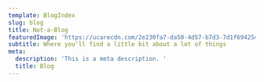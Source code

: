 ```yaml
---
template: BlogIndex
slug: blog
title: Not-a-Blog
featuredImage: 'https://ucarecdn.com/2e230fa7-da50-4d57-b7d3-7d1f6942549b/'
subtitle: Where you'll find a little bit about a lot of things
meta:
  description: 'This is a meta description. '
  title: Blog
---
```


